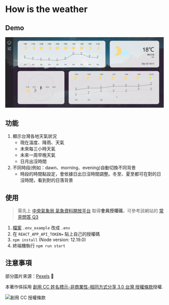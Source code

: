 # How is the weather

## Demo
![](https://github.com/zora2002/How-is-the-weather/blob/master/Demo.gif)

## 功能
1. 顯示台灣各地天氣狀況
    * 現在溫度、降雨、天氣
    * 未來每三小時天氣
    * 未來一周早晚天氣
    * 日月出沒時間
2. 不同時段(例如：dawn、morning、evening)自動切換不同背景
    * 時段的時間點設定，會依據日出日沒時間調整。冬至、夏至都可在對的日沒時間，看到對的日落背景

## 使用
> 需先上 [中央氣象局 氣象資料開放平台](https://opendata.cwb.gov.tw/index) 取得**會員授權碼**，可參考該網站的 [常見問答 Q3](https://opendata.cwb.gov.tw/faq)

1. [檔案](https://github.com/zora2002/How-is-the-weather/blob/master/.env_example) `.env_example` 改成 `.env`
2. 在 `REACT_APP_API_TOKEN=` 貼上自己的授權碼
3. `npm install` (Node version: 12.19.0)
3. 終端機執行 `npm run start`

## 注意事項
部分圖片來源：[Pexels](https://www.pexels.com/zh-tw/license/) :white_heart:

本著作係採用 [創用 CC 姓名標示-非商業性-相同方式分享 3.0 台灣 授權條款](http://creativecommons.org/licenses/by-nc-sa/3.0/tw/ )授權.

![創用 CC 授權條款](https://i.creativecommons.org/l/by-nc-sa/3.0/tw/88x31.png)